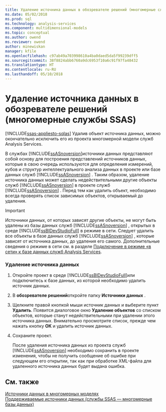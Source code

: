 ```yaml
---
title: Удаление источника данных в обозревателе решений (многомерные службы SSAS) | Документы Microsoft
ms.date: 05/02/2018
ms.prod: sql
ms.technology: analysis-services
ms.component: multidimensional-models
ms.topic: conceptual
ms.author: owend
ms.reviewer: owend
author: minewiskan
manager: kfile
ms.openlocfilehash: c97ab49a703998610a4ba0daed5da5f99239dff5
ms.sourcegitcommit: 38f8824abb6760a9dc6953f10a6c91f97fa48432
ms.translationtype: HT
ms.contentlocale: ru-RU
ms.lasthandoff: 05/10/2018
---
```

# <a name="delete-a-data-source-in-solution-explorer-ssas-multidimensional"></a>Удаление источника данных в обозревателе решений (многомерные службы SSAS)
[!INCLUDE[ssas-appliesto-sqlas](../../includes/ssas-appliesto-sqlas.md)]
  Удалив объект источника данных, можно окончательно исключить его из проекта многомерной модели служб Analysis Services.  
  
 В службах [!INCLUDE[ssASnoversion](../../includes/ssasnoversion-md.md)]источники данных представляют собой основу для построения представлений источников данных, которые в свою очередь используются для определения измерений, кубов и структур интеллектуального анализа данных в проекте или базе данных служб [!INCLUDE[ssASnoversion](../../includes/ssasnoversion-md.md)] . Таким образом, удаление источника данных может сделать недействительными другие объекты служб [!INCLUDE[ssASnoversion](../../includes/ssasnoversion-md.md)] в проекте служб [!INCLUDE[ssASnoversion](../../includes/ssasnoversion-md.md)] . Перед тем как удалить объект, необходимо всегда проверять список зависимых объектов, открываемый до удаления.  
  
> [!IMPORTANT]  
>  Источники данных, от которых зависят другие объекты, не могут быть удалены из базы данных служб [!INCLUDE[ssASnoversion](../../includes/ssasnoversion-md.md)] , открытых в среде [!INCLUDE[ssBIDevStudioFull](../../includes/ssbidevstudiofull-md.md)] в режиме в сети. Следует удалить все объекты в базе данных служб [!INCLUDE[ssASnoversion](../../includes/ssasnoversion-md.md)] , которые зависят от источника данных, до удаления его самого. Дополнительные сведения о режиме в сети см. в разделе [Подключение в режиме «в сети» к базе данных служб Analysis Services](../../analysis-services/multidimensional-models/connect-in-online-mode-to-an-analysis-services-database.md).  
  
### <a name="to-delete-a-data-source"></a>Удаление источника данных  
  
1.  Откройте проект в среде [!INCLUDE[ssBIDevStudioFull](../../includes/ssbidevstudiofull-md.md)]или подключитесь к базе данных, из которой необходимо удалить источник данных.  
  
2.  В **обозревателе решений**откройте папку **Источники данных** .  
  
3.  Щелкните правой кнопкой мыши источник данных и выберите пункт **Удалить**. Появится диалоговое окно **Удаление объектов**  со списком объектов, которые станут недействительными при удалении этого источника данных. Внимательно просмотрите список, прежде чем нажать кнопку **ОК** и удалить источник данных.  
  
4.  Сохраните проект.  
  
     После удаления источника данных из проекта служб [!INCLUDE[ssASnoversion](../../includes/ssasnoversion-md.md)] необходимо сохранить в проекте изменения, чтобы не получить сообщение об ошибке при следующем его открытии, так как при обработке XML-файла для удаленного источника данных будет выдана ошибка.  
  
## <a name="see-also"></a>См. также  
 [Источники данных в многомерных моделях](../../analysis-services/multidimensional-models/data-sources-in-multidimensional-models.md)   
 [Поддерживаемые источники данных (службы SSAS — многомерные базы данных)](../../analysis-services/multidimensional-models/supported-data-sources-ssas-multidimensional.md)  
  
  
